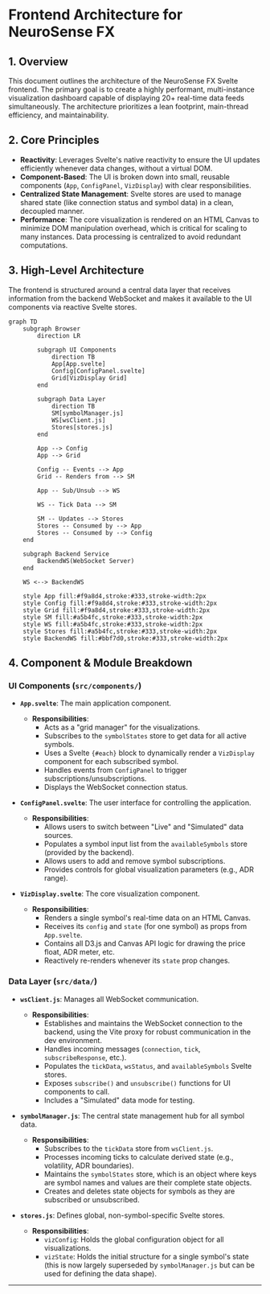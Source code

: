 # Frontend Architecture for NeuroSense FX

## 1. Overview
This document outlines the architecture of the NeuroSense FX Svelte frontend. The primary goal is to create a highly performant, multi-instance visualization dashboard capable of displaying 20+ real-time data feeds simultaneously. The architecture prioritizes a lean footprint, main-thread efficiency, and maintainability.

## 2. Core Principles

*   **Reactivity**: Leverages Svelte's native reactivity to ensure the UI updates efficiently whenever data changes, without a virtual DOM.
*   **Component-Based**: The UI is broken down into small, reusable components (`App`, `ConfigPanel`, `VizDisplay`) with clear responsibilities.
*   **Centralized State Management**: Svelte stores are used to manage shared state (like connection status and symbol data) in a clean, decoupled manner.
*   **Performance**: The core visualization is rendered on an HTML Canvas to minimize DOM manipulation overhead, which is critical for scaling to many instances. Data processing is centralized to avoid redundant computations.

## 3. High-Level Architecture

The frontend is structured around a central data layer that receives information from the backend WebSocket and makes it available to the UI components via reactive Svelte stores.

```mermaid
graph TD
    subgraph Browser
        direction LR
        
        subgraph UI Components
            direction TB
            App[App.svelte]
            Config[ConfigPanel.svelte]
            Grid[VizDisplay Grid]
        end

        subgraph Data Layer
            direction TB
            SM[symbolManager.js]
            WS[wsClient.js]
            Stores[stores.js]
        end
        
        App --> Config
        App --> Grid
        
        Config -- Events --> App
        Grid -- Renders from --> SM
        
        App -- Sub/Unsub --> WS
        
        WS -- Tick Data --> SM
        
        SM -- Updates --> Stores
        Stores -- Consumed by --> App
        Stores -- Consumed by --> Config
    end

    subgraph Backend Service
        BackendWS(WebSocket Server)
    end

    WS <--> BackendWS

    style App fill:#f9a8d4,stroke:#333,stroke-width:2px
    style Config fill:#f9a8d4,stroke:#333,stroke-width:2px
    style Grid fill:#f9a8d4,stroke:#333,stroke-width:2px
    style SM fill:#a5b4fc,stroke:#333,stroke-width:2px
    style WS fill:#a5b4fc,stroke:#333,stroke-width:2px
    style Stores fill:#a5b4fc,stroke:#333,stroke-width:2px
    style BackendWS fill:#bbf7d0,stroke:#333,stroke-width:2px
```

## 4. Component & Module Breakdown

### UI Components (`src/components/`)

*   **`App.svelte`**: The main application component.
    *   **Responsibilities**:
        *   Acts as a "grid manager" for the visualizations.
        *   Subscribes to the `symbolStates` store to get data for all active symbols.
        *   Uses a Svelte `{#each}` block to dynamically render a `VizDisplay` component for each subscribed symbol.
        *   Handles events from `ConfigPanel` to trigger subscriptions/unsubscriptions.
        *   Displays the WebSocket connection status.

*   **`ConfigPanel.svelte`**: The user interface for controlling the application.
    *   **Responsibilities**:
        *   Allows users to switch between "Live" and "Simulated" data sources.
        *   Populates a symbol input list from the `availableSymbols` store (provided by the backend).
        *   Allows users to add and remove symbol subscriptions.
        *   Provides controls for global visualization parameters (e.g., ADR range).

*   **`VizDisplay.svelte`**: The core visualization component.
    *   **Responsibilities**:
        *   Renders a single symbol's real-time data on an HTML Canvas.
        *   Receives its `config` and `state` (for one symbol) as props from `App.svelte`.
        *   Contains all D3.js and Canvas API logic for drawing the price float, ADR meter, etc.
        *   Reactively re-renders whenever its `state` prop changes.

### Data Layer (`src/data/`)

*   **`wsClient.js`**: Manages all WebSocket communication.
    *   **Responsibilities**:
        *   Establishes and maintains the WebSocket connection to the backend, using the Vite proxy for robust communication in the dev environment.
        *   Handles incoming messages (`connection`, `tick`, `subscribeResponse`, etc.).
        *   Populates the `tickData`, `wsStatus`, and `availableSymbols` Svelte stores.
        *   Exposes `subscribe()` and `unsubscribe()` functions for UI components to call.
        *   Includes a "Simulated" data mode for testing.

*   **`symbolManager.js`**: The central state management hub for all symbol data.
    *   **Responsibilities**:
        *   Subscribes to the `tickData` store from `wsClient.js`.
        *   Processes incoming ticks to calculate derived state (e.g., volatility, ADR boundaries).
        *   Maintains the `symbolStates` store, which is an object where keys are symbol names and values are their complete state objects.
        *   Creates and deletes state objects for symbols as they are subscribed or unsubscribed.

*   **`stores.js`**: Defines global, non-symbol-specific Svelte stores.
    *   **Responsibilities**:
        *   `vizConfig`: Holds the global configuration object for all visualizations.
        *   `vizState`: Holds the initial structure for a single symbol's state (this is now largely superseded by `symbolManager.js` but can be used for defining the data shape).

---
